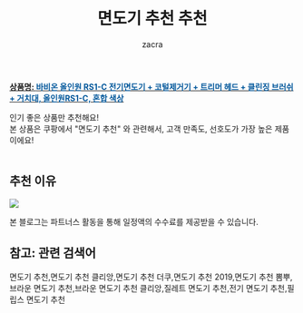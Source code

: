 ﻿---
layout: post
title:  "면도기 추천 추천"
author: zacra
categories: [ 아이템 ]
tags: [면도기 추천,면도기 추천 클리앙,면도기 추천 더쿠,면도기 추천 2019,면도기 추천 뽐뿌,브라운 면도기 추천,브라운 면도기 추천 클리앙,질레트 면도기 추천,전기 면도기 추천,필립스 면도기 추천]
image: https://static.coupangcdn.com/image/product/image/vendoritem/2019/05/02/4301343348/e3021488-35c6-4fd0-8fc1-0fc67d8d88a3.jpg 
description: "쿠팡에서 면도기 추천 관련 상품으로 가장 고객 선호도가 높은 제품 중 하나입니다."
rating: 4.5
---

<a href="https://link.coupang.com/re/AFFSDP?lptag=AF8407795&pageKey=177473429&itemId=507563575&vendorItemId=4301343348&traceid=V0-153-aa11dcec1553043b"><b>상품명: <font color='#01579B'>바비온 올인원 RS1-C 전기면도기 + 코털제거기 + 트리머 헤드 + 클린징 브러쉬 + 거치대, 올인원RS1-C, 혼합 색상</font></b></a>

인기 좋은 상품만 추천해요!<br/>
본 상품은 쿠팡에서 "면도기 추천" 와 관련해서, 고객 만족도, 선호도가 가장 높은 제품이에요!<br/><br/>


## 추천 이유 

<a href="https://link.coupang.com/re/AFFSDP?lptag=AF8407795&pageKey=177473429&itemId=507563575&vendorItemId=4301343348&traceid=V0-153-aa11dcec1553043b"><img src="https://thumbnail6.coupangcdn.com/thumbnails/remote/q89/image/retail/images/431597665351888-6f189d24-4c53-4123-aca4-47a3242501a4.jpg"></a> 

본 블로그는 파트너스 활동을 통해 일정액의 수수료를 제공받을 수 있습니다.

## 참고: 관련 검색어    
면도기 추천,면도기 추천 클리앙,면도기 추천 더쿠,면도기 추천 2019,면도기 추천 뽐뿌,브라운 면도기 추천,브라운 면도기 추천 클리앙,질레트 면도기 추천,전기 면도기 추천,필립스 면도기 추천